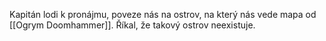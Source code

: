 Kapitán lodi k pronájmu, poveze nás na ostrov, na který nás vede mapa od [[Ogrym Doomhammer]]. Říkal, že takový ostrov neexistuje.